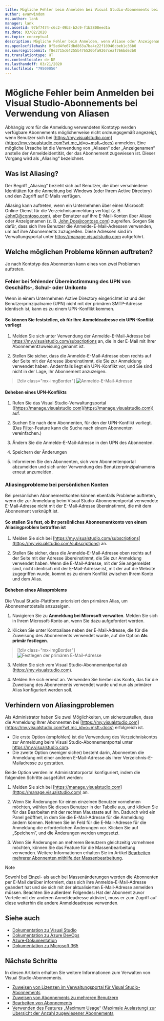 ```yaml
---
title: Mögliche Fehler beim Anmelden bei Visual Studio-Abonnements bei Verwendung von Aliasen | Microsoft-Dokumentation
author: evanwindom
ms.author: lank
manager: lank
ms.assetid: 97bf7474-c6c2-49b3-b2c9-f1b2808eed1a
ms.date: 03/02/2020
ms.topic: conceptual
description: Mögliche Fehler beim Anmelden, wenn Aliase oder Anzeigenamen verwendet werden.
ms.openlocfilehash: 0f5ed4fe67dbd863a7ba4c22f10946cbeb1c36b0
ms.sourcegitcommit: f8e3715c64255b476520bfa9267ceaf766bde3b0
ms.translationtype: HT
ms.contentlocale: de-DE
ms.lasthandoff: 03/21/2020
ms.locfileid: "79509056"
---
```

# <a name="signing-into-visual-studio-subscriptions-may-fail-when-using-aliases"></a>Mögliche Fehler beim Anmelden bei Visual Studio-Abonnements bei Verwendung von Aliasen
Abhängig vom für die Anmeldung verwendeten Kontotyp werden verfügbare Abonnements möglicherweise nicht ordnungsgemäß angezeigt, wenn Benutzer sich bei [https://my.visualstudio.com](https://my.visualstudio.com?wt.mc_id=o~msft~docs) anmelden. Eine mögliche Ursache ist die Verwendung von „Aliasen“ oder „Anzeigenamen“ anstelle der Anmeldeidentität, der das Abonnement zugewiesen ist. Dieser Vorgang wird als „Aliasing“ bezeichnet.

## <a name="what-is-aliasing"></a>Was ist Aliasing?
Der Begriff „Aliasing“ bezieht sich auf Benutzer, die über verschiedene Identitäten für die Anmeldung bei Windows (oder Ihrem Active Directory) und den Zugriff auf E-Mails verfügen.

Aliasing kann auftreten, wenn ein Unternehmen über einen Microsoft Online-Dienst für die Verzeichnisanmeldung verfügt (z. B. JohnD@contoso.com), aber Benutzer auf ihre E-Mail-Konten über Aliase oder Anzeigenamen (z. B. John.Doe@contoso.com) zugreifen. Sorgen Sie dafür, dass sich Ihre Benutzer die Anmelde-E-Mail-Adressen verwenden, um auf ihre Abonnements zuzugreifen. Diese Adressen sind im Verwaltungsportal unter https://manage.visualstudio.com aufgeführt. 

## <a name="what-are-the-potential-issues"></a>Welche möglichen Probleme können auftreten?

Je nach Kontotyp des Abonnenten kann eines von zwei Problemen auftreten. 

### <a name="work-or-school-account-upn-mismatch-issue"></a>Fehler bei fehlender Übereinstimmung des UPN von Geschäfts-, Schul- oder Unikonto 
Wenn in einem Unternehmen Active Directory eingerichtet ist und der Benutzerprinzipalname (UPN) nicht mit der primären SMTP-Adresse identisch ist, kann es zu einem UPN-Konflikt kommen. 

#### <a name="how-to-detect-if-your-sign-in-address-is-impacted-by-a-upn-mismatch"></a>So können Sie feststellen, ob für Ihre Anmeldeadresse ein UPN-Konflikt vorliegt 

1. Melden Sie sich unter Verwendung der Anmelde-E-Mail-Adresse bei https://my.visualstudio.com/subscriptions an, die in der E-Mail mit Ihrer Abonnementzuweisung genannt ist.

2. Stellen Sie sicher, dass die Anmelde-E-Mail-Adresse oben rechts auf der Seite mit der Adresse übereinstimmt, die Sie zur Anmeldung verwendet haben.  Andernfalls liegt ein UPN-Konflikt vor, und Sie sind nicht in der Lage, Ihr Abonnement anzuzeigen. 

> [!div class="mx-imgBorder"]
> ![Anmelde-E-Mail-Adresse](_img//aliasing/sign-in-email.png)

#### <a name="how-to-fix-a-upn-mismatch"></a>Beheben eines UPN-Konflikts

1. Rufen Sie das Visual Studio-Verwaltungsportal ([https://manage.visualstudio.com](https://manage.visualstudio.com)) auf. 

2. Suchen Sie nach dem Abonnenten, für den der UPN-Konflikt vorliegt. (Das [Filter](search-license.md)-Feature kann die Suche nach einem Abonnenten vereinfachen.)

3. Ändern Sie die Anmelde-E-Mail-Adresse in den UPN des Abonnenten. 

0. Speichern der Änderungen 

0. Informieren Sie den Abonnenten, sich vom Abonnentenportal abzumelden und sich unter Verwendung des Benutzerprinzipalnamens erneut anzumelden. 

### <a name="personal-account-aliasing-issue"></a>Aliasingprobleme bei persönlichen Konten

Bei persönlichen Abonnementkonten können ebenfalls Probleme auftreten, wenn die zur Anmeldung beim Visual Studio-Abonnementportal verwendete E-Mail-Adresse nicht mit der E-Mail-Adresse übereinstimmt, die mit dem Abonnement verknüpft ist. 

#### <a name="how-to-detect-if-your-personal-subscription-account-is-impacted-by-an-aliasing-issue"></a>So stellen Sie fest, ob Ihr persönliches Abonnementkonto von einem Aliasingproblem betroffen ist

1. Melden Sie sich bei [https://my.visualstudio.com/subscriptions](https://my.visualstudio.com/subscriptions) an.

0. Stellen Sie sicher, dass die Anmelde-E-Mail-Adresse oben rechts auf der Seite mit der Adresse übereinstimmt, die Sie zur Anmeldung verwendet haben.  Wenn die E-Mail-Adresse, mit der Sie angemeldet sind, nicht identisch mit der E-Mail-Adresse ist, mit der auf die Website zugegriffen wurde, kommt es zu einem Konflikt zwischen Ihrem Konto und dem Alias.

#### <a name="how-to-fix-an-alias-issue"></a>Beheben eines Aliasproblems

Die Visual Studio-Plattform priorisiert den primären Alias, um Abonnementdetails anzuzeigen. 

1. Navigieren Sie zu **Anmeldung bei Microsoft verwalten**. Melden Sie sich in Ihrem Microsoft-Konto an, wenn Sie dazu aufgefordert werden. 

2. Klicken Sie unter Kontoaliase neben der E-Mail-Adresse, die für die Zuweisung des Abonnements verwendet wurde, auf die Option **Als primär festlegen**. 

> [!div class="mx-imgBorder"]
> ![Festlegen der primären E-Mail-Adresse](_img//aliasing/account-aliases.png)

3. Melden Sie sich vom Visual Studio-Abonnementportal ab (https://my.visualstudio.com). 

4. Melden Sie sich erneut an. Verwenden Sie hierbei das Konto, das für die Zuweisung des Abonnements verwendet wurde und nun als primärer Alias konfiguriert werden soll. 

## <a name="preventing-aliasing-issues"></a>Verhindern von Aliasingproblemen

Als Administrator haben Sie zwei Möglichkeiten, um sicherzustellen, dass die Anmeldung Ihrer Abonnenten bei [https://my.visualstudio.com](https://my.visualstudio.com?wt.mc_id=o~msft~docs) erfolgreich ist.
- Die erste Option (empfohlen) ist die Verwendung des Verzeichniskontos zur Anmeldung beim Visual Studio-Abonnementportal unter https://my.visualstudio.com.  
- Die zweite Option (weniger sicher) besteht darin, Abonnenten die Anmeldung mit einer anderen E-Mail-Adresse als ihrer Verzeichnis-E-Mailadresse zu gestatten.

Beide Option werden im Administratorportal konfiguriert, indem die folgenden Schritte ausgeführt werden:  
1. Melden Sie sich bei [https://manage.visualstudio.com](https://manage.visualstudio.com) an. 

0. Wenn Sie Änderungen für einen einzelnen Benutzer vornehmen möchten, wählen Sie diesen Benutzer in der Tabelle aus, und klicken Sie für das Bearbeiten mit der rechten Maustaste auf ihn. Dadurch wird ein Panel geöffnet, in dem Sie die E-Mail-Adresse für die Anmeldung ändern können. Nehmen Sie im Feld für die E-Mail-Adresse für die Anmeldung die erforderlichen Änderungen vor. Klicken Sie auf „Speichern“, und die Änderungen werden umgesetzt.  

0. Wenn Sie Änderungen an mehreren Benutzern gleichzeitig vornehmen möchten, können Sie das Feature für die Massenbearbeitung verwenden. Weitere Informationen erhalten Sie im Artikel [Bearbeiten mehrerer Abonnenten mithilfe der Massenbearbeitung](https://docs.microsoft.com/visualstudio/subscriptions/edit-license#edit-multiple-subscribers-using-bulk-edit).

> [!NOTE]
> Sowohl bei Einzel- als auch bei Massenänderungen werden die Abonnenten per E-Mail darüber informiert, dass sich ihre Anmelde-E-Mail-Adresse geändert hat und sie sich mit der aktualisierten E-Mail-Adresse anmelden müssen. Beachten Sie außerdem Folgendes: Hat der Abonnent zuvor Vorteile mit der anderen Anmeldeadresse aktiviert, muss er zum Zugriff auf diese weiterhin die andere Anmeldeadresse verwenden.  

## <a name="see-also"></a>Siehe auch
- [Dokumentation zu Visual Studio](https://docs.microsoft.com/visualstudio/)
- [Dokumentation zu Azure DevOps](https://docs.microsoft.com/azure/devops/)
- [Azure-Dokumentation](https://docs.microsoft.com/azure/)
- [Dokumentation zu Microsoft 365](https://docs.microsoft.com/microsoft-365/)


## <a name="next-steps"></a>Nächste Schritte
In diesen Artikeln erhalten Sie weitere Informationen zum Verwalten von Visual Studio-Abonnements.
- [Zuweisen von Lizenzen im Verwaltungsportal für Visual Studio-Abonnements](assign-license.md)
- [Zuweisen von Abonnements zu mehreren Benutzern](assign-license-bulk.md)
- [Bearbeiten von Abonnements](edit-license.md)
- [Verwenden des Features „Maximum Usage“ (Maximale Auslastung) zur Übersicht der Anzahl zugewiesener Abonnements](maximum-usage.md)


